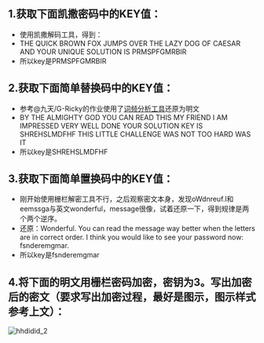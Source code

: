 ## 1.获取下面凯撒密码中的KEY值：
- 使用凯撒解码工具，得到：
- THE QUICK BROWN FOX JUMPS OVER THE LAZY DOG OF CAESAR AND YOUR UNIQUE SOLUTION IS PRMSPFGMRBIR
- 所以key是PRMSPFGMRBIR

## 2.获取下面简单替换码中的KEY值：
- 参考@九天/G-Ricky的作业使用了[词频分析工具](https://quipqiup.com/)还原为明文
- BY THE ALMIGHTY GOD YOU CAN READ THIS MY FRIEND I AM IMPRESSED VERY WELL DONE YOUR SOLUTION KEY IS SHREHSLMDFHF THIS LITTLE CHALLENGE WAS NOT TOO HARD WAS IT
- 所以key是SHREHSLMDFHF

## 3.获取下面简单置换码中的KEY值：
- 刚开始使用栅栏解密工具不行，之后观察密文本身，发现oWdnreuf.l和eemssga与英文wonderful，message很像，试着还原一下，得到规律是两个两个逆序。
- 还原：Wonderful. You can read the message way better when the letters are in correct order. I think you would like to see your password now: fsnderemgmar.
- 所以key是fsnderemgmar

## 4.将下面的明文用栅栏密码加密，密钥为3。写出加密后的密文（要求写出加密过程，最好是图示，图示样式参考上文）：
![hhdidid_2](https://github.com/hhdidid/Cryptology/raw/master/Homework/3Team/hhdidid/image/hhdidid_2.jpg)
